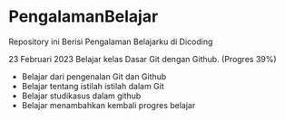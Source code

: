 # PengalamanBelajar
Repository ini Berisi Pengalaman Belajarku di Dicoding

23 Februari 2023
Belajar kelas Dasar Git dengan Github. (Progres 39%)
* Belajar dari pengenalan Git dan Github
* Belajar tentang istilah istilah dalam Git
* Belajar studikasus dalam github
* Belajar menambahkan kembali progres belajar

